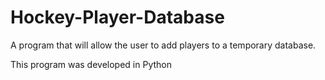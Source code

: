 Hockey-Player-Database
======================

A program that will allow the user to add players to a temporary database. 

This program was developed in Python
